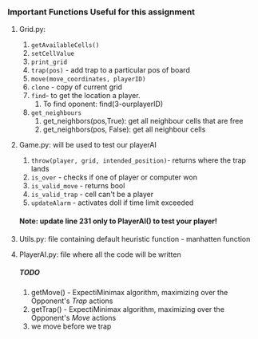 ### Important Functions Useful for this assignment
1. Grid.py: 
   1. `getAvailableCells()`
   2. `setCellValue`
   3. `print_grid`
   4. `trap(pos)` - add trap to a particular pos of board
   5. `move(move_coordinates, playerID)`
   6. `clone` - copy of current grid
   7. `find`- to get the location a player.
      1. To find oponent: find(3-ourplayerID)
   8. `get_neighbours`
      1. get_neighbors(pos,True): get all neighbour cells that are free
      2. get_neighbors(pos, False): get all neighbour cells
      
2. Game.py: will be used to test our playerAI
   1. `throw(player, grid, intended_position)`- returns where the trap lands 
   2. `is_over` - checks if one of player or computer won
   3. `is_valid_move` - returns bool
   4. `is_valid_trap` - cell can't be a player
   5. `updateAlarm` - activates doll if time limit exceeded <br>
   #### Note: update line 231 only to PlayerAI() to test your player!

3. Utils.py: file containing default heuristic function - manhatten function
4. PlayerAI.py: file where all the code will be written<br>
   ##### TODO
   1. getMove() - ExpectiMinimax algorithm, maximizing over the Opponent's *Trap* actions
   2. getTrap() - ExpectiMinimax algorithm, maximizing over the Opponent's *Move* actions
   3. we move before we trap
